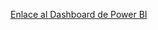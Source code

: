 [Enlace al Dashboard de Power BI](https://drive.google.com/drive/folders/1wb1Xj5JFfg4QyO3bw5nPirySqyTNjLwc?usp=sharing)
